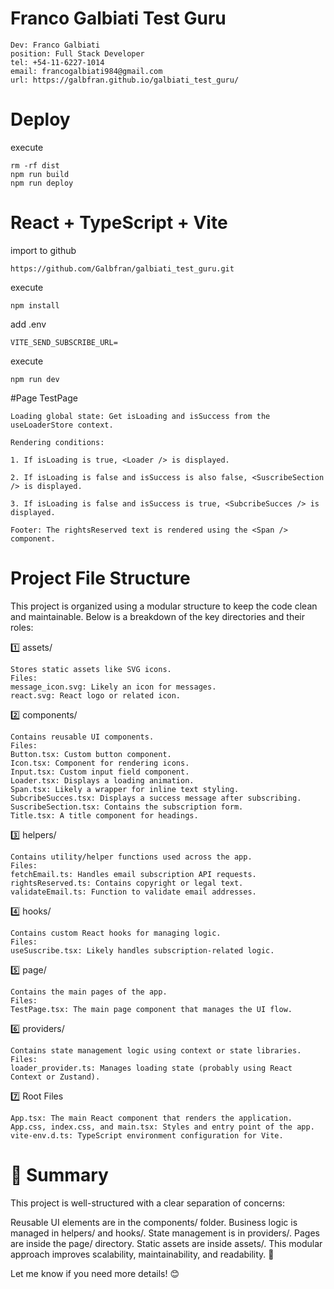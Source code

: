 # Franco Galbiati Test Guru
```
Dev: Franco Galbiati
position: Full Stack Developer
tel: +54-11-6227-1014
email: francogalbiati984@gmail.com
url: https://galbfran.github.io/galbiati_test_guru/
```
# Deploy
execute
```
rm -rf dist
npm run build
npm run deploy
```


# React + TypeScript + Vite

import to github
```
https://github.com/Galbfran/galbiati_test_guru.git
```

execute
```
npm install
```

add .env
```
VITE_SEND_SUBSCRIBE_URL=
```

execute
```
npm run dev
```

#Page TestPage
```
Loading global state: Get isLoading and isSuccess from the useLoaderStore context.

Rendering conditions:

1. If isLoading is true, <Loader /> is displayed.

2. If isLoading is false and isSuccess is also false, <SuscribeSection /> is displayed.

3. If isLoading is false and isSuccess is true, <SubcribeSucces /> is displayed.

Footer: The rightsReserved text is rendered using the <Span /> component.
```

# Project File Structure
This project is organized using a modular structure to keep the code clean and maintainable. Below is a breakdown of the key directories and their roles:

1️⃣ assets/
```
Stores static assets like SVG icons.
Files:
message_icon.svg: Likely an icon for messages.
react.svg: React logo or related icon.
```

2️⃣ components/
```
Contains reusable UI components.
Files:
Button.tsx: Custom button component.
Icon.tsx: Component for rendering icons.
Input.tsx: Custom input field component.
Loader.tsx: Displays a loading animation.
Span.tsx: Likely a wrapper for inline text styling.
SubcribeSucces.tsx: Displays a success message after subscribing.
SuscribeSection.tsx: Contains the subscription form.
Title.tsx: A title component for headings.
```

3️⃣ helpers/
```
Contains utility/helper functions used across the app.
Files:
fetchEmail.ts: Handles email subscription API requests.
rightsReserved.ts: Contains copyright or legal text.
validateEmail.ts: Function to validate email addresses.
```

4️⃣ hooks/
```
Contains custom React hooks for managing logic.
Files:
useSuscribe.tsx: Likely handles subscription-related logic.
```

5️⃣ page/
```
Contains the main pages of the app.
Files:
TestPage.tsx: The main page component that manages the UI flow.
```

6️⃣ providers/
```
Contains state management logic using context or state libraries.
Files:
loader_provider.ts: Manages loading state (probably using React Context or Zustand).
```

7️⃣ Root Files
```
App.tsx: The main React component that renders the application.
App.css, index.css, and main.tsx: Styles and entry point of the app.
vite-env.d.ts: TypeScript environment configuration for Vite.
```


# 🔹 Summary
This project is well-structured with a clear separation of concerns:

Reusable UI elements are in the components/ folder.
Business logic is managed in helpers/ and hooks/.
State management is in providers/.
Pages are inside the page/ directory.
Static assets are inside assets/.
This modular approach improves scalability, maintainability, and readability. 🚀

Let me know if you need more details! 😊

